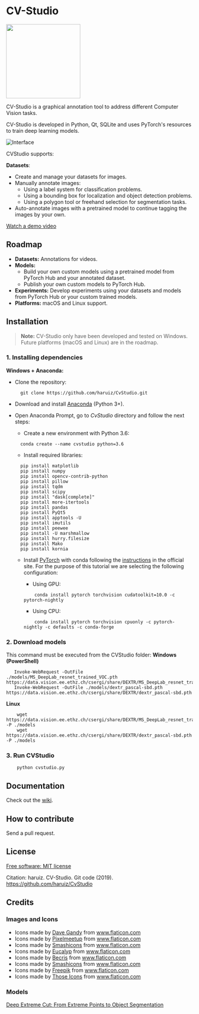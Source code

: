 # CV-Studio

<img alt="" src="logo.png" width="200px"></img>
 
CV-Studio is a graphical annotation tool to address different Computer Vision tasks. 

CV-Studio is developed in Python, Qt, SQLite and uses PyTorch's resources to train deep learning models.

![Interface](assets/images/image.png) 

CVStudio supports:

**Datasets**:
* Create and manage your datasets for images.
* Manually annotate images:
    * Using a label system for classification problems.
    * Using a bounding box for localization and object detection problems.
    * Using a polygon tool or freehand selection for segmentation tasks.
* Auto-annotate images with a pretrained model to continue tagging the images by your own.

[Watch a demo video](https://www.youtube.com/watch?v=xtNhWr083lM)

## Roadmap

* **Datasets:** Annotations for videos.
* **Models:** 
    * Build your own custom models using a pretrained model from PyTorch Hub and your annotated dataset.
    * Publish your own custom models to PyTorch Hub.
* **Experiments:** Develop experiments using your datasets and models from PyTorch Hub or your custom  trained models.
* **Platforms:**  macOS and Linux support.

## Installation

> **Note:** CV-Studio only have been developed and tested on Windows. Future platforms (macOS and Linux) 
>are in the roadmap.

### 1. Installing dependencies

**Windows + Anaconda:**

* Clone the repository:
  
  ```console
    git clone https://github.com/haruiz/CvStudio.git
  ```
* Download and install [Anaconda](https://www.anaconda.com/distribution/#download) (Python 3+).
* Open Anaconda Prompt, go to *CvStudio* directory and follow the next steps:
  * Create a new environment with Python 3.6:
  
  ```console  
    conda create --name cvstudio python=3.6
  ```
  * Install required libraries:
  
  ```console
    pip install matplotlib
    pip install numpy
    pip install opencv-contrib-python
    pip install pillow
    pip install tqdm
    pip install scipy
    pip install "dask[complete]"
    pip install more-itertools
    pip install pandas
    pip install PyQt5
    pip install apptools -U
    pip install imutils
    pip install peewee
    pip install -U marshmallow
    pip install hurry.filesize
    pip install Mako
    pip install kornia
    ```
    
  * Install [PyTorch](https://pytorch.org/) with conda following the [instructions](https://pytorch.org/get-started/locally/)
    in the official site. For the purpose of this tutorial we are selecting the following configuration:
    
    - Using GPU:<br>
    ```console
        conda install pytorch torchvision cudatoolkit=10.0 -c pytorch-nightly
    ```
    - Using CPU:<br>
    ```console
        conda install pytorch torchvision cpuonly -c pytorch-nightly -c defaults -c conda-forge
    ```

### 2. Download models
This command must be executed from the CVStudio folder:
**Windows (PowerShell)**
 ```console
    Invoke-WebRequest -OutFile ./models/MS_DeepLab_resnet_trained_VOC.pth https://data.vision.ee.ethz.ch/csergi/share/DEXTR/MS_DeepLab_resnet_trained_VOC.pth
    Invoke-WebRequest -OutFile ./models/dextr_pascal-sbd.pth https://data.vision.ee.ethz.ch/csergi/share/DEXTR/dextr_pascal-sbd.pth
```

**Linux**

```console
    wget https://data.vision.ee.ethz.ch/csergi/share/DEXTR/MS_DeepLab_resnet_trained_VOC.pth -P ./models
    wget https://data.vision.ee.ethz.ch/csergi/share/DEXTR/dextr_pascal-sbd.pth -P ./models
```

### 3. Run CVStudio
```console
    python cvstudio.py
```


## Documentation

Check out the [wiki](https://github.com/haruiz/CvStudio/wiki).

## How to contribute

Send a pull request.
 
## License

[Free software: MIT license](https://github.com/haruiz/CvStudio.git/blob/master/LICENSE)

Citation: haruiz. CV-Studio. Git code (2019). https://github.com/haruiz/CvStudio

## Credits

### Images and Icons
* <div>Icons made by <a href="https://www.flaticon.com/authors/dave-gandy" title="Dave Gandy">Dave Gandy</a> from <a href="https://www.flaticon.com/" title="Flaticon">www.flaticon.com</a></div>
* <div>Icons made by <a href="https://www.flaticon.com/authors/pixelmeetup" title="Pixelmeetup">Pixelmeetup</a> from <a href="https://www.flaticon.com/" title="Flaticon">www.flaticon.com</a></div>
* <div>Icons made by <a href="https://www.flaticon.com/authors/smashicons" title="Smashicons">Smashicons</a> from <a href="https://www.flaticon.com/" title="Flaticon">www.flaticon.com</a></div>
* <div>Icons made by <a href="https://www.flaticon.com/authors/eucalyp" title="Eucalyp">Eucalyp</a> from <a href="https://www.flaticon.com/" title="Flaticon">www.flaticon.com</a></div>
* <div>Icons made by <a href="https://www.flaticon.com/authors/becris" title="Becris">Becris</a> from <a href="https://www.flaticon.com/" title="Flaticon">www.flaticon.com</a></div>
* <div>Icons made by <a href="https://www.flaticon.com/authors/smashicons" title="Smashicons">Smashicons</a> from <a href="https://www.flaticon.com/" title="Flaticon">www.flaticon.com</a></div>
* <div>Icons made by <a href="https://www.flaticon.com/authors/freepik" title="Freepik">Freepik</a> from <a href="https://www.flaticon.com/" title="Flaticon">www.flaticon.com</a></div>
* <div>Icons made by <a href="https://www.flaticon.com/authors/those-icons" title="Those Icons">Those Icons</a> from <a href="https://www.flaticon.com/" title="Flaticon">www.flaticon.com</a></div>

### Models 

[Deep Extreme Cut: From Extreme Points to Object Segmentation](https://github.com/scaelles/DEXTR-PyTorch/)
<img alt="" src="assets/images/dextr.png"></img> 